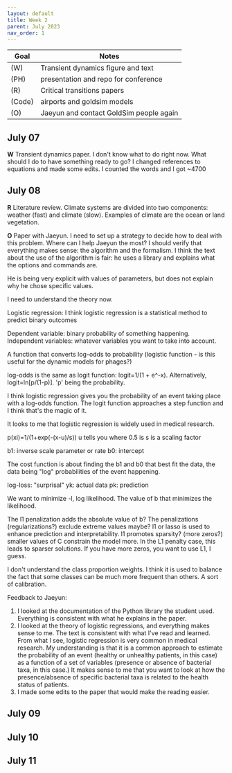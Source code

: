 ```yaml
---
layout: default
title: Week 2
parent: July 2023
nav_order: 1
---
```


| Goal | Notes |                                                     
| ----------- | ----------- |                                        
|(W)|Transient dynamics figure and text|
|(PH)|presentation and repo for conference|
|(R)|Critical transitions papers|
|(Code)|airports and goldsim models|
|(O)|Jaeyun and contact GoldSim people again|


## July 07

**W** Transient dynamics paper.
I don't know what to do right now. What should I do to have something ready to go?
I changed references to equations and made some edits. I counted the words and I got ~4700

## July 08
**R** Literature review.
Climate systems are divided into two components: weather (fast) and climate (slow). Examples of climate are the ocean or land vegetation.

**O** Paper with Jaeyun.
I need to set up a strategy to decide how to deal with this problem. Where can I help Jaeyun the most? I should verify that everything makes sense: the algorithm and the formalism.
I think the text about the use of the algorithm is fair: he uses a library and explains what the options and commands are.

He is being very explicit with values of parameters, but does not explain why he chose specific values.

I need to understand the theory now.

Logistic regression: I think logistic regression is a statistical method to predict binary outcomes

Dependent variable: binary probability of something happening.
Independent variables: whatever variables you want to take into account.

A function that converts log-odds to probability (logistic function - is this useful for the dynamic models for phages?)

log-odds is the same as logit function: logit=1/(1 + e^-x).
Alternatively, logit=ln[p/(1-p)]. 'p' being the probability.

I think logistic regression gives you the probability of an event taking place with a log-odds function. The logit function approaches a step function and I think that's the magic of it.

It looks to me that logistic regression is widely used in medical research.

p(xi)=1/(1+exp(-(x-u)/s))
u tells you where 0.5 is
s is a scaling factor

b1: inverse scale parameter or rate
b0: intercept


The cost function is about finding the b1 and b0 that best fit the data, the data being "log" probabilities of the event happening.

log-loss: "surprisal"
yk: actual data
pk: prediction

We want to minimize -l, log likelihood.
The value of b that minimizes the likelihood.

The l1 penalization adds the absolute value of b?
The penalizations (regularizations?) exclude extreme values maybe?
l1 or lasso is used to enhance prediction and interpretability.
l1 promotes sparsity? (more zeros?)
smaller values of C constrain the model more. In the L1 penalty case, this leads to sparser solutions. If you have more zeros, you want to use L1, I guess.

I don't understand the class proportion weights. I think it is used to balance the fact that some classes can be much more frequent than others. A sort of calibration.

Feedback to Jaeyun:

1. I looked at the documentation of the Python library the student used. Everything is consistent with what he explains in the paper.
2. I looked at the theory of logistic regressions, and everything makes sense to me. The text is consistent with what I've read and learned. From what I see, logistic regression is very common in medical research. My understanding is that it is a common approach to estimate the probability of an event (healthy or unhealthy patients, in this case) as a function of a set of variables (presence or absence of bacterial taxa, in this case.) It makes sense to me that you want to look at how the presence/absence of specific bacterial taxa is related to the health status of patients.
3. I made some edits to the paper that would make the reading easier.

## July 09

## July 10

## July 11
